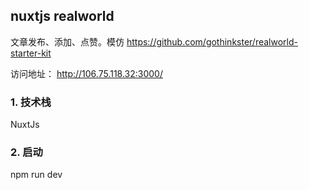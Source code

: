 ## nuxtjs realworld
文章发布、添加、点赞。模仿 https://github.com/gothinkster/realworld-starter-kit

访问地址： http://106.75.118.32:3000/

### 1. 技术栈
NuxtJs

### 2. 启动
npm run dev
